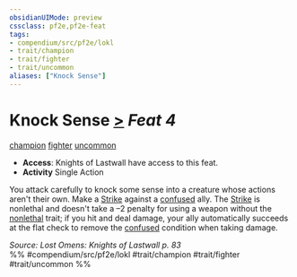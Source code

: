 ```yaml
---
obsidianUIMode: preview
cssclass: pf2e,pf2e-feat
tags:
- compendium/src/pf2e/lokl
- trait/champion
- trait/fighter
- trait/uncommon
aliases: ["Knock Sense"]
---
```

# Knock Sense  [>](chapter-9-playing-the-game.md#Actions "Single Action") *Feat 4*  
[champion](Reference/Rules/Traits/champion.md "Champion Class Trait")  [fighter](Reference/Rules/Traits/fighter.md "Fighter Class Trait")  [uncommon](uncommon.md "Uncommon Rarity Trait")  

- **Access**: Knights of Lastwall have access to this feat.
- **Activity** Single Action

You attack carefully to knock some sense into a creature whose actions aren't their own. Make a [Strike](strike.md) against a [confused](conditions.md#Confused) ally. The [Strike](strike.md) is nonlethal and doesn't take a –2 penalty for using a weapon without the [nonlethal](nonlethal.md "Nonlethal Weapon Trait") trait; if you hit and deal damage, your ally automatically succeeds at the flat check to remove the [confused](conditions.md#Confused) condition when taking damage.

*Source: Lost Omens: Knights of Lastwall p. 83*  
%% #compendium/src/pf2e/lokl #trait/champion #trait/fighter #trait/uncommon %%